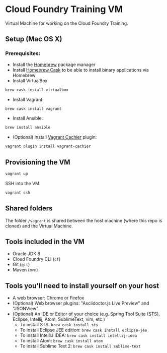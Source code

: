 Cloud Foundry Training VM
=========================

Virtual Machine for working on the Cloud Foundry Training.

Setup (Mac OS X)
----------------

### Prerequisites:

* Install the [Homebrew](http://brew.sh/) package manager
* Install [Homebrew Cask](https://caskroom.github.io/) to be able to install binary applications via Homebrew
* Install VirtualBox:

```sh
brew cask install virtualbox
```

* Install Vagrant:

```sh
brew cask install vagrant
```

* Install Ansible:

```sh
brew install ansible
```

* (Optional) Install [Vagrant Cachier](http://fgrehm.viewdocs.io/vagrant-cachier/) plugin:

```sh
vagrant plugin install vagrant-cachier
```

Provisioning the VM
-------------------

```sh
vagrant up
```

SSH into the VM:

```sh
vagrant ssh
```

Shared folders
--------------

The folder `/vagrant` is shared between the host machine (where this repo is cloned) and the Virtual Machine.

Tools included in the VM
------------------------

* Oracle JDK 8
* Cloud Foundry CLI (`cf`)
* Git (`git`)
* Maven (`mvn`)

Tools you'll need to install yourself on your host
--------------------------------------------------

* A web browser: Chrome or Firefox
* (Optional) Web browser plugins: "Asciidoctor.js Live Preview" and "JSONView"
* (Optional) An IDE or Editor of your choice (e.g. Spring Tool Suite (STS), Eclipse, Intellij, Atom, SublimeText, vim, etc.)
  * To install STS: `brew cask install sts`
  * To install Eclipse JEE edition: `brew cask install eclipse-jee`
  * To install IntelliJ IDEA: `brew cask install intellij-idea`
  * To install Atom: `brew cask install atom`
  * To install Sublime Text 2: `brew cask install sublime-text`

